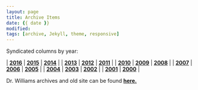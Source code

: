 ```yaml
---
layout: page
title: Archive Items
date: {{ date }}
modified:
tags: [archive, Jekyll, theme, responsive]
---
```


Syndicated columns by year:

| **[2016](/posts/2016)** | **[2015](/posts/2015)** | **[2014](/posts/2014)** |
| **[2013](/posts/2013)** | **[2012](/posts/2012)** | **[2011](/posts/2011)** |
| **[2010](/posts/2010)** | **[2009](/posts/2009)** | **[2008](/posts/2008)** |
| **[2007](/posts/2007)** | **[2006](/posts/2006)** | **[2005](/posts/2005)** |
| **[2004](/posts/2004)** | **[2003](/posts/2003)** | **[2002](/posts/2002)** |
| **[2001](/posts/2001)** | **[2000](/posts/2000)** |

Dr. Williams archives and old site can be found [**here.**](http://econfaculty.gmu.edu/wew/)
